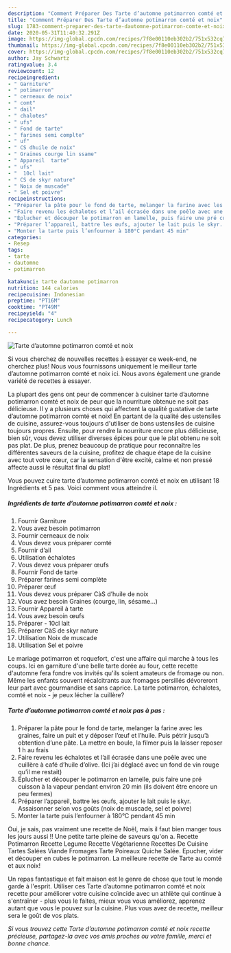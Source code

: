 ```yaml
---
description: "Comment Préparer Des Tarte d’automne potimarron comté et noix"
title: "Comment Préparer Des Tarte d’automne potimarron comté et noix"
slug: 1783-comment-preparer-des-tarte-dautomne-potimarron-comte-et-noix
date: 2020-05-31T11:40:32.291Z
image: https://img-global.cpcdn.com/recipes/7f8e00110eb302b2/751x532cq70/tarte-dautomne-potimarron-comte-et-noix-photo-principale-de-la-recette.jpg
thumbnail: https://img-global.cpcdn.com/recipes/7f8e00110eb302b2/751x532cq70/tarte-dautomne-potimarron-comte-et-noix-photo-principale-de-la-recette.jpg
cover: https://img-global.cpcdn.com/recipes/7f8e00110eb302b2/751x532cq70/tarte-dautomne-potimarron-comte-et-noix-photo-principale-de-la-recette.jpg
author: Jay Schwartz
ratingvalue: 3.4
reviewcount: 12
recipeingredient:
- " Garniture"
- " potimarron"
- " cerneaux de noix"
- " comt"
- " dail"
- " chalotes"
- " ufs"
- " Fond de tarte"
- " farines semi complte"
- " uf"
- " CS dhuile de noix"
- " Graines courge lin ssame"
- " Appareil  tarte"
- " ufs"
- "  10cl lait"
- " CS de skyr nature"
- " Noix de muscade"
- " Sel et poivre"
recipeinstructions:
- "Préparer la pâte pour le fond de tarte, melanger la farine avec les graines, faire un puit et y déposer l’œuf et l’huile. Puis pétrir jusqu’à obtention d’une pâte. La mettre en boule, la filmer puis la laisser reposer 1 h au frais"
- "Faire revenu les échalotes et l’ail écrasée dans une poêle avec une cuillère à café d’huile d’olive. (Ici j’ai déglacé avec un fond de vin rouge qu’il me restait)"
- "Éplucher et découper le potimarron en lamelle, puis faire une pré cuisson à la vapeur pendant environ 20 min (ils doivent être encore un peu fermes)"
- "Préparer l’appareil, battre les œufs, ajouter le lait puis le skyr. Assaisonner selon vos goûts (noix de muscade, sel et poivre)"
- "Monter la tarte puis l’enfourner à 180°C pendant 45 min"
categories:
- Resep
tags:
- tarte
- dautomne
- potimarron

katakunci: tarte dautomne potimarron 
nutrition: 144 calories
recipecuisine: Indonesian
preptime: "PT16M"
cooktime: "PT49M"
recipeyield: "4"
recipecategory: Lunch

---
```



![Tarte d’automne potimarron comté et noix](https://img-global.cpcdn.com/recipes/7f8e00110eb302b2/751x532cq70/tarte-dautomne-potimarron-comte-et-noix-photo-principale-de-la-recette.jpg)

Si vous cherchez de nouvelles recettes à essayer ce week-end, ne cherchez plus! Nous vous fournissons uniquement le meilleur tarte d’automne potimarron comté et noix ici. Nous avons également une grande variété de recettes à essayer.

La plupart des gens ont peur de commencer à cuisiner tarte d’automne potimarron comté et noix de peur que la nourriture obtenue ne soit pas délicieuse. Il y a plusieurs choses qui affectent la qualité gustative de tarte d’automne potimarron comté et noix! En partant de la qualité des ustensiles de cuisine, assurez-vous toujours d'utiliser de bons ustensiles de cuisine toujours propres. Ensuite, pour rendre la nourriture encore plus délicieuse, bien sûr, vous devez utiliser diverses épices pour que le plat obtenu ne soit pas plat. De plus, prenez beaucoup de pratique pour reconnaître les différentes saveurs de la cuisine, profitez de chaque étape de la cuisine avec tout votre cœur, car la sensation d'être excité, calme et non pressé affecte aussi le résultat final du plat!

<!--inarticleads1-->

Vous pouvez cuire tarte d’automne potimarron comté et noix en utilisant 18 Ingrédients et 5 pas. Voici comment vous atteindre il.

##### Ingrédients de tarte d’automne potimarron comté et noix :

1. Fournir  Garniture
1. Vous avez besoin  potimarron
1. Fournir  cerneaux de noix
1. Vous devez vous préparer  comté
1. Fournir  d’ail
1. Utilisation  échalotes
1. Vous devez vous préparer  œufs
1. Fournir  Fond de tarte
1. Préparer  farines semi complète
1. Préparer  œuf
1. Vous devez vous préparer  CàS d’huile de noix
1. Vous avez besoin  Graines (courge, lin, sésame...)
1. Fournir  Appareil à tarte
1. Vous avez besoin  œufs
1. Préparer  \- 10cl lait
1. Préparer  CàS de skyr nature
1. Utilisation  Noix de muscade
1. Utilisation  Sel et poivre


Le mariage potimarron et roquefort, c&#39;est une affaire qui marche à tous les coups. Ici en garniture d&#39;une belle tarte dorée au four, cette recette d&#39;automne fera fondre vos invités qu&#39;ils soient amateurs de fromage ou non. Même les enfants souvent récalcitrants aux fromages persillés dévoreront leur part avec gourmandise et sans caprice. La tarte potimarron, échalotes, comté et noix - je peux lécher la cuillère? 

<!--inarticleads2-->

##### Tarte d’automne potimarron comté et noix pas à pas :

1. Préparer la pâte pour le fond de tarte, melanger la farine avec les graines, faire un puit et y déposer l’œuf et l’huile. Puis pétrir jusqu’à obtention d’une pâte. La mettre en boule, la filmer puis la laisser reposer 1 h au frais
1. Faire revenu les échalotes et l’ail écrasée dans une poêle avec une cuillère à café d’huile d’olive. (Ici j’ai déglacé avec un fond de vin rouge qu’il me restait)
1. Éplucher et découper le potimarron en lamelle, puis faire une pré cuisson à la vapeur pendant environ 20 min (ils doivent être encore un peu fermes)
1. Préparer l’appareil, battre les œufs, ajouter le lait puis le skyr. Assaisonner selon vos goûts (noix de muscade, sel et poivre)
1. Monter la tarte puis l’enfourner à 180°C pendant 45 min


Oui, je sais, pas vraiment une recette de Noël, mais il faut bien manger tous les jours aussi !! Une petite tarte pleine de saveurs qu&#39;on a. Recette Potimarron Recette Legume Recette Végétarienne Recettes De Cuisine Tartes Salées Viande Fromages Tarte Poireaux Quiche Salée. Epucher, vider et découper en cubes le potimarron. La meilleure recette de Tarte au comté et aux noix! 

<!--inarticleads1-->

<p>
Un repas fantastique et fait maison est le genre de chose que tout le monde garde à l'esprit. Utiliser ces Tarte d’automne potimarron comté et noix recette pour améliorer votre cuisine coïncide avec un athlète qui continue à s'entraîner - plus vous le faites, mieux vous vous améliorez, apprenez autant que vous le pouvez sur la cuisine. Plus vous avez de recette, meilleur sera le goût de vos plats.
</p>

<p>
<i>Si vous trouvez cette Tarte d’automne potimarron comté et noix recette précieuse, partagez-la avec vos amis proches ou votre famille, merci et bonne chance.</i>
</p>
